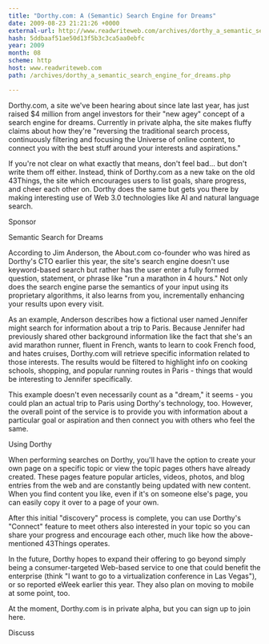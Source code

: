 ```yaml
---
title: "Dorthy.com: A (Semantic) Search Engine for Dreams"
date: 2009-08-23 21:21:26 +0000
external-url: http://www.readwriteweb.com/archives/dorthy_a_semantic_search_engine_for_dreams.php
hash: 5ddbaaf51ae50d13f5b3c3ca5aa0ebfc
year: 2009
month: 08
scheme: http
host: www.readwriteweb.com
path: /archives/dorthy_a_semantic_search_engine_for_dreams.php

---
```


Dorthy.com, a site we've been hearing about since late last year, has just raised $4 million from angel investors for their "new agey" concept of a search engine for dreams. Currently in private alpha, the site makes fluffy claims about how they're "reversing the traditional search process, continuously filtering and focusing the Universe of online content, to connect you with the best stuff around your interests and aspirations." 


If you're not clear on what exactly that means, don't feel bad... but don't write them off either. Instead, think of Dorthy.com as a new take on the old 43Things, the site which encourages users to list goals, share progress, and cheer each other on. Dorthy does the same but gets you there by making interesting use of Web 3.0 technologies like AI and natural language search. 

Sponsor




Semantic Search for Dreams

According to Jim Anderson, the About.com co-founder who was hired as Dorthy's CTO earlier this year, the site's search engine doesn't use keyword-based search but rather has the user enter a fully formed question, statement, or phrase like "run a marathon in 4 hours." Not only does the search engine parse the semantics of your input using its proprietary algorithms, it also learns from you, incrementally enhancing your results upon every visit. 





As an example, Anderson describes how a fictional user named Jennifer might search for information about a trip to Paris. Because Jennifer had previously shared other background information like the fact that she's an avid marathon runner, fluent in French, wants to learn to cook French food, and hates cruises, Dorthy.com will retrieve specific information related to those interests. The results would be filtered to highlight info on cooking schools, shopping, and popular running routes in Paris - things that would be interesting to Jennifer specifically.


This example doesn't even necessarily count as a "dream," it seems - you could plan an actual trip to Paris using Dorthy's technology, too. However, the overall point of the service is to provide you with information about a particular goal or aspiration and then connect you with others who feel the same. 


Using Dorthy

When performing searches on Dorthy, you'll have the option to create your own page on a specific topic or view the topic pages others have already created. These pages feature popular articles, videos, photos, and blog entries from the web and are constantly being updated with new content. When you find content you like, even if it's on someone else's page, you can easily copy it over to a page of your own. 





After this initial "discovery" process is complete, you can use Dorthy's "Connect" feature to meet others also interested in your topic so you can share your progress and encourage each other, much like how the above-mentioned 43Things operates.


In the future, Dorthy hopes to expand their offering to go beyond simply being a consumer-targeted Web-based service to one that could benefit the enterprise (think "I want to go to a virtualization conference in Las Vegas"), or so reported eWeek earlier this year. They also plan on moving to mobile at some point, too. 


At the moment, Dorthy.com is in private alpha, but you can sign up to join here. 




Discuss

        

